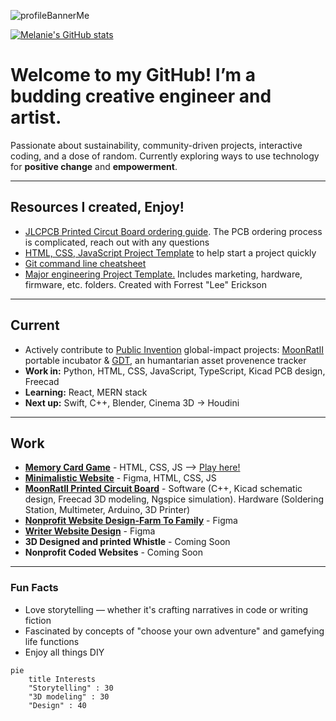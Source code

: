 ![profileBannerMe](https://github.com/user-attachments/assets/230cfbb0-9eb5-4027-9c8a-106fea9b83ff) 

[![Melanie's GitHub stats](https://github-readme-stats.vercel.app/api?username=MelanieLaporte&include_all_commits=true&theme=aura)](https://github.com/anuraghazra/github-readme-stats)

# Welcome to my GitHub! I’m a budding creative engineer and artist. 
Passionate about sustainability, community-driven projects, interactive coding, and a dose of random. Currently exploring ways to use technology for **positive change** and **empowerment**.

---

## Resources I created, Enjoy!
- [JLCPCB Printed Circut Board ordering guide](https://github.com/melanielaporte/JLCPCB-Ordering-Guide). The PCB ordering process is complicated, reach out with any questions 
- [HTML, CSS, JavaScript Project Template](https://github.com/melanielaporte/project-template-novices) to help start a project quickly
- [Git command line cheatsheet](https://github.com/melanielaporte/gitCheatsheet)
- [Major engineering Project Template.](https://github.com/melanielaporte/Engineering-Project-Template) Includes marketing, hardware, firmware, etc. folders. Created with Forrest "Lee" Erickson

---
## Current  
- Actively contribute to [Public Invention](https://publicinvention.github.io/) global-impact projects: [MoonRatII](https://github.com/melanielaporte/moonrat) portable incubator &
   [GDT](https://github.com/gosqasorg/asset-provenance-tracking), an humantarian asset provenence tracker
- **Work in:** Python, HTML, CSS, JavaScript, TypeScript, Kicad PCB design, Freecad
- **Learning:** React, MERN stack
- **Next up:** Swift, C++, Blender, Cinema 3D -> Houdini
  
---
## Work
- **[Memory Card Game](https://github.com/melanielaporte/Pirates-Booty)** - HTML, CSS, JS
 --> [Play here!](https://editting-lively-shell-121.vscodeedu.app/)
- **[Minimalistic Website](https://github.com/melanielaporte/sparse_Website)** - Figma, HTML, CSS, JS
- **[MoonRatII Printed Circuit Board](https://github.com/PubInv/moonrat)** - Software (C++, Kicad schematic design, Freecad 3D modeling, Ngspice simulation). Hardware (Soldering Station, Multimeter, Arduino, 3D Printer) 
- **[Nonprofit Website Design-Farm To Family](https://github.com/melanielaporte/farmtofamilySite)** - Figma
- **[Writer Website Design](https://github.com/melanielaporte/writerPortfolioSite)** - Figma
- **3D Designed and printed Whistle** - Coming Soon
- **Nonprofit Coded Websites** - Coming Soon
---

### Fun Facts  
- Love storytelling — whether it's crafting narratives in code or writing fiction  
- Fascinated by concepts of "choose your own adventure" and gamefying life functions 
- Enjoy all things DIY
```mermaid
pie
    title Interests
    "Storytelling" : 30
    "3D modeling" : 30
    "Design" : 40
```
